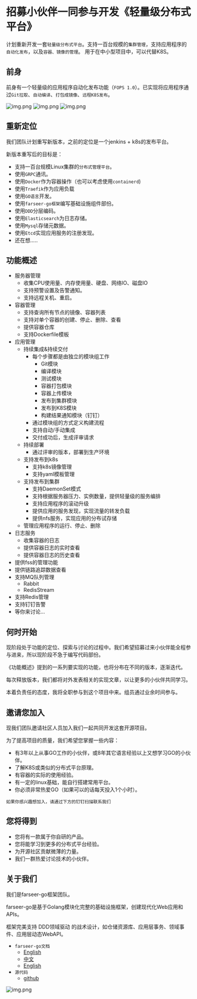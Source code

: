 # 招募小伙伴一同参与开发《轻量级分布式平台》
计划重新开发一套`轻量级分布式平台`。支持一百台规模的`集群管理`，支持应用程序的`自动化发布`，以及`容器、镜像的管理`。 
用于在中小型项目中，可以代替K8S。

## 前身
前身有一个轻量级的应用程序自动化发布功能（`FOPS 1.0`）。已实现将应用程序通过`Git拉取`、`自动编译`、`打包成镜像`、`远程K8S发布`。

![img.png](image/1.png)
![img.png](image/2.png)
![img.png](image/3.png)

## 重新定位
我们团队计划重写新版本，之前的定位是一个jenkins + k8s的发布平台。 

新版本重写后的目标是：
* 支持一百台规模Linux集群的`分布式管理平台`。
* 使用`GRPC`通讯。
* 使用`Docker`作为容器操作（也可以考虑使用`containerd`)
* 使用`Traefik`作为应用负载
* 使用`GO语言`开发。
* 使用`farseer-go框架`编写基础设施组件部份。
* 使用`DDD`分层编码。
* 使用`Elasticsearch`为日志存储。
* 使用`Mysql`存储元数据。
* 使用`Etcd`实现应用服务的注册发现。
* 还在想.....
## 功能概述
* 服务器管理
  * 收集CPU使用量、内存使用量、硬盘、网络IO、磁盘IO
  * 支持预警设置及告警通知。
  * 支持远程关机、重启。
* 容器管理
  * 支持查询所有节点的镜像、容器列表
  * 支持对单个容器的创建、停止、删除、查看
  * 提供容器仓库
  * 支持Dockerfile模板
* 应用管理
  * 持续集成&持续交付
    * 每个步骤都是由独立的模块组工作
      * Git模块
      * 编译模块
      * 测试模块
      * 容器打包模块
      * 容器上传模块
      * 发布到集群模块
      * 发布到K8S模块
      * 构建结果通知模块（钉钉）
    * 通过模块组的方式定义构建流程
    * 支持自动/手动集成
    * 交付成功后，生成评审请求
  * 持续部署
    * 通过评审的版本，部署到生产环境
  * 支持发布到k8s
    * 支持k8s镜像管理
    * 支持yaml模板管理
  * 支持发布到集群
    * 支持DaemonSet模式
    * 支持根据服务器压力、实例数量，提供轻量级的服务编排
    * 支持应用程序的滚动升级
    * 提供应用的服务发现，实现流量的转发负载
    * 提供nfs服务，实现应用的分布试存储
  * 管理应用程序的运行、停止、删除
* 日志服务
  * 收集容器的日志
  * 提供容器日志的实时查看
  * 提供容器日志的历史查看
* 提供fss的管理功能
* 提供链路追踪数据查看
* 支持MQ队列管理
  * Rabbit
  * RedisStream
* 支持Redis管理
* 支持钉钉告警
* 等你来讨论...

## 何时开始
现阶段处于功能的定位、探索与讨论的过程中。我们希望招募过来小伙伴能全程参与进来，所以现阶段不急于编写代码部份。

《功能概述》提到的一系列要实现的功能，也将分布在不同的版本，逐渐迭代。

每次释放版本，我们都将对外发表相关的实现文章，以让更多的小伙伴共同学习。

本着负责任的态度，我将全职参与到这个项目中来。组员通过业余时间参与。

## 邀请您加入
现我们团队邀请社区人员加入我们一起共同开发这套开源项目。

为了提高项目的质量，我们希望您掌握一些内容：

* 有3年以上从事GO工作的小伙伴，或8年其它语言经验以上又想学习GO的小伙伴。
* 了解K8S或类似的分布式平台原理。
* 有容器的实际的使用经验。
* 有一定的linux基础，能自行搭建常用平台。
* 你必须非常热爱GO（如果可以的话每天投入1个小时）。

`如果你感兴趣想加入，请通过下方的钉钉扫描联系我们`
## 您将得到
* 您将有一款属于你自研的产品。
* 您将能学习到更多的分布式平台经验。
* 为开源社区贡献微薄的力量。
* 我们一群热爱讨论技术的小伙伴。

## 关于我们
我们是farseer-go框架团队。

farseer-go是基于Golang模块化完整的基础设施框架，创建现代化Web应用和APIs。

框架完美支持 DDD领域驱动 的战术设计，如仓储资源库、应用层事务、领域事件、应用层动态WebAPI。

- `farseer-go文档`
  - [English](https://farseer-go.gitee.io/#/en-us/)
  - [中文](https://farseer-go.gitee.io/)
  - [English](https://farseer-go.github.io/doc/#/en-us/)
- `源代码`
  - [github](https://github.com/farseer-go/fs)

![img.png](image/dd.png ':size=30%')